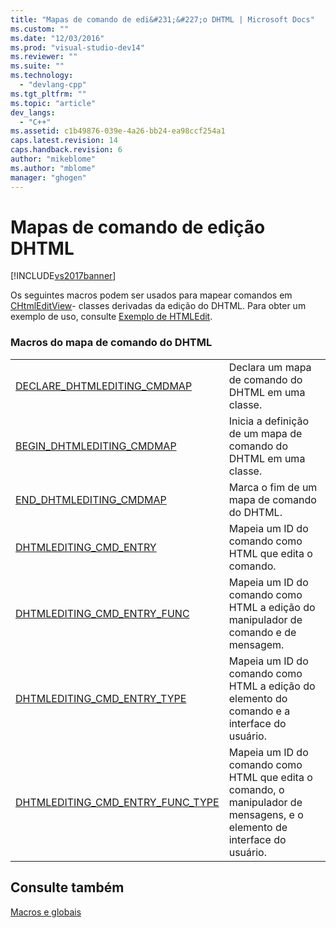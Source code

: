 ```yaml
---
title: "Mapas de comando de edi&#231;&#227;o DHTML | Microsoft Docs"
ms.custom: ""
ms.date: "12/03/2016"
ms.prod: "visual-studio-dev14"
ms.reviewer: ""
ms.suite: ""
ms.technology: 
  - "devlang-cpp"
ms.tgt_pltfrm: ""
ms.topic: "article"
dev_langs: 
  - "C++"
ms.assetid: c1b49876-039e-4a26-bb24-ea98ccf254a1
caps.latest.revision: 14
caps.handback.revision: 6
author: "mikeblome"
ms.author: "mblome"
manager: "ghogen"
---
```

# Mapas de comando de edi&#231;&#227;o DHTML
[!INCLUDE[vs2017banner](../../assembler/inline/includes/vs2017banner.md)]

Os seguintes macros podem ser usados para mapear comandos em [CHtmlEditView](../../mfc/reference/chtmleditview-class.md)\- classes derivadas da edição do DHTML.  Para obter um exemplo de uso, consulte [Exemplo de HTMLEdit](../../top/visual-cpp-samples.md).  
  
### Macros do mapa de comando do DHTML  
  
|||  
|-|-|  
|[DECLARE\_DHTMLEDITING\_CMDMAP](../Topic/DECLARE_DHTMLEDITING_CMDMAP.md)|Declara um mapa de comando do DHTML em uma classe.|  
|[BEGIN\_DHTMLEDITING\_CMDMAP](../Topic/BEGIN_DHTMLEDITING_CMDMAP.md)|Inicia a definição de um mapa de comando do DHTML em uma classe.|  
|[END\_DHTMLEDITING\_CMDMAP](../Topic/END_DHTMLEDITING_CMDMAP.md)|Marca o fim de um mapa de comando do DHTML.|  
|[DHTMLEDITING\_CMD\_ENTRY](../Topic/DHTMLEDITING_CMD_ENTRY.md)|Mapeia um ID do comando como HTML que edita o comando.|  
|[DHTMLEDITING\_CMD\_ENTRY\_FUNC](../Topic/DHTMLEDITING_CMD_ENTRY_FUNC.md)|Mapeia um ID do comando como HTML a edição do manipulador de comando e de mensagem.|  
|[DHTMLEDITING\_CMD\_ENTRY\_TYPE](../Topic/DHTMLEDITING_CMD_ENTRY_TYPE.md)|Mapeia um ID do comando como HTML a edição do elemento do comando e a interface do usuário.|  
|[DHTMLEDITING\_CMD\_ENTRY\_FUNC\_TYPE](../Topic/DHTMLEDITING_CMD_ENTRY_FUNC_TYPE.md)|Mapeia um ID do comando como HTML que edita o comando, o manipulador de mensagens, e o elemento de interface do usuário.|  
  
## Consulte também  
 [Macros e globais](../../mfc/reference/mfc-macros-and-globals.md)